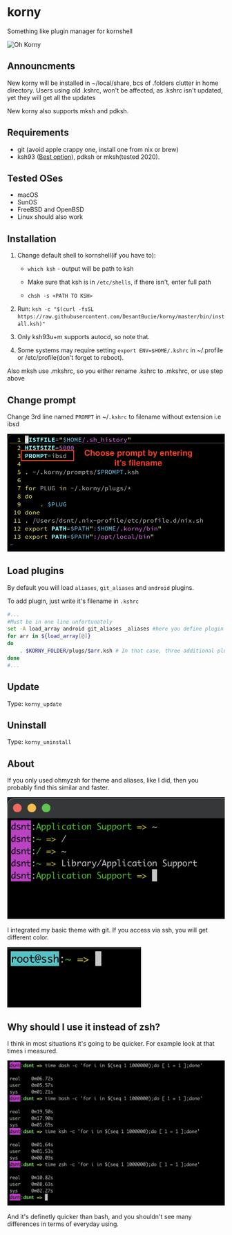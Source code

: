 # korny

Something like plugin manager for kornshell

![Oh Korny](https://raw.github.com/DesantBucie/DesantBucie/master/korny/screenshot2.png)

## Announcments

New korny will be installed in ~/local/share, bcs of .folders clutter in home directory. Users using old .kshrc, won't be affected, as .kshrc isn't updated, yet they will get all the updates

New korny also supports mksh and pdksh.

## Requirements

* git (avoid apple crappy one, install one from nix or brew)
* ksh93 ([Best option](https://github.com/ksh93/ksh)), pdksh or mksh(tested 2020).

## Tested OSes

* macOS
* SunOS
* FreeBSD and OpenBSD
* Linux should also work

## Installation

1. Change default shell to kornshell(if you have to):

   * `which ksh` - output will be path to ksh

   * Make sure that ksh is in `/etc/shells`, if there isn't, enter full path

   * `chsh -s <PATH TO KSH>`

2. Run: `ksh -c "$(curl -fsSL https://raw.githubusercontent.com/DesantBucie/korny/master/bin/install.ksh)"`

3. Only ksh93u+m supports autocd, so note that.

4. Some systems may require setting `export ENV=$HOME/.kshrc` in ~/.profile or /etc/profile(don't forget to reboot).

Also mksh use .mkshrc, so you either rename .kshrc to .mkshrc, or use step above

## Change prompt

Change 3rd line named `PROMPT` in ~/`.kshrc` to filename without extension i.e ibsd

![alt](https://raw.githubusercontent.com/DesantBucie/DesantBucie/master/korny/prompt.png)

## Load plugins

By default you will load `aliases`, `git_aliases` and `android` plugins.

To add plugin, just write it's filename in `.kshrc`

```bash
#...
#Must be in one line unfortunately
set -A load_array android git_aliases _aliases #here you define plugin names
for arr in ${load_array[@]}
do
    . $KORNY_FOLDER/plugs/$arr.ksh # In that case, three additional plugins(+base) will be loaded
done
#...
```

## Update

Type: `korny_update`

## Uninstall

Type: `korny_uninstall`

## About

If you only used ohmyzsh for theme and aliases, like I did, then you probably find this similar and faster. 

![I hate alt text](https://raw.githubusercontent.com/DesantBucie/DesantBucie/master/korny/screenshot3.png)

I integrated my basic theme with git. If you access via ssh, you will get different color.

![ssh](https://raw.githubusercontent.com/DesantBucie/DesantBucie/master/korny/screenshot5.png)

## Why should I use it instead of zsh?

I think in most situations it's going to be quicker. For example look at that times i measured.

![Yesyesyes](https://raw.githubusercontent.com/DesantBucie/DesantBucie/master/korny/screenshot4.png)

And it's definetly quicker than bash, and you shouldn't see many differences in terms of everyday using.

